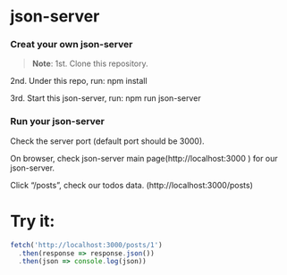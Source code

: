 # json-server

### Creat your own json-server

> **Note**: 
1st. Clone this repository.

2nd. Under this repo, run: npm install

3rd. Start this json-server, run: npm run json-server

### Run your json-server
Check the server port (default port should be 3000).

On browser, check json-server main page(http://localhost:3000 ) for our json-server.

Click “/posts”, check our todos data. (http://localhost:3000/posts)

# Try it:

```javascript
fetch('http://localhost:3000/posts/1')
  .then(response => response.json())
  .then(json => console.log(json))
